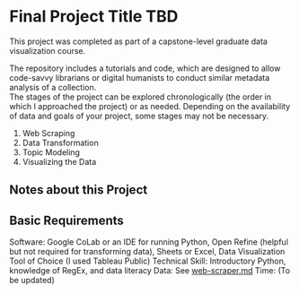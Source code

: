 # Final Project Title TBD

This project was completed as part of a capstone-level graduate data visualization course.  

The repository includes a tutorials and code, which are designed to allow code-savvy librarians or digital humanists to conduct similar metadata analysis of a collection.  
The stages of the project can be explored chronologically (the order in which I approached the project) or as needed.  Depending on the availability of data and goals of your project, some stages may not be necessary.

1. Web Scraping
2. Data Transformation
3. Topic Modeling
4. Visualizing the Data

## Notes about this Project


## Basic Requirements
Software: Google CoLab or an IDE for running Python, Open Refine (helpful but not required for transforming data), Sheets or Excel, Data Visualization Tool of Choice (I used Tableau Public)
Technical Skill: Introductory Python, knowledge of RegEx, and data literacy
Data: See [web-scraper.md](/web-scraper/web-scraper.md)
Time: (To be updated)
